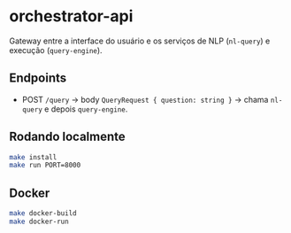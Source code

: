 # orchestrator-api

Gateway entre a interface do usuário e os serviços de NLP (`nl-query`) e execução (`query-engine`).


## Endpoints
- POST `/query` → body `QueryRequest { question: string }` → chama `nl-query` e depois `query-engine`.

## Rodando localmente
```bash
make install
make run PORT=8000
```

## Docker
```bash
make docker-build
make docker-run
```